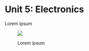 # Unit 5: Electronics
Lorem ipsum

<figure>
  <img src="./unit-5/some_picture.jpg"></img>

  <figcaption><p>Lorem ipsum</p></figcaption>
</figure>

